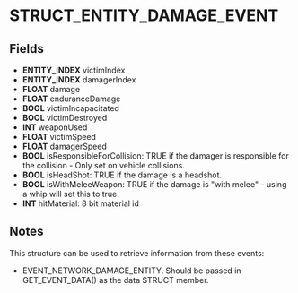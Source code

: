 # STRUCT_ENTITY_DAMAGE_EVENT

## Fields
* **ENTITY_INDEX** victimIndex
* **ENTITY_INDEX** damagerIndex
* **FLOAT** damage
* **FLOAT** enduranceDamage
* **BOOL** victimIncapacitated
* **BOOL** victimDestroyed
* **INT** weaponUsed
* **FLOAT** victimSpeed
* **FLOAT** damagerSpeed
* **BOOL** isResponsibleForCollision: TRUE if the damager is responsible for the collision - Only set on vehicle collisions.
* **BOOL** isHeadShot: TRUE if the damage is a headshot.
* **BOOL** isWithMeleeWeapon: TRUE if the damage is "with melee" - using a whip will set this to true.
* **INT** hitMaterial: 8 bit material id

## Notes
This structure can be used to retrieve information from these events:
- EVENT_NETWORK_DAMAGE_ENTITY.
Should be passed in GET_EVENT_DATA() as the data STRUCT member.